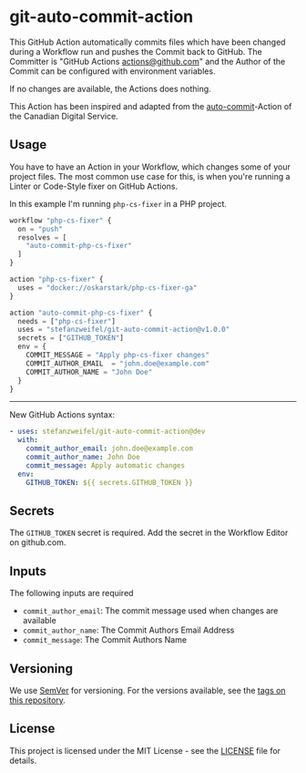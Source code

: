 # git-auto-commit-action

This GitHub Action automatically commits files which have been changed during a Workflow run and pushes the Commit back to GitHub.
The Committer is "GitHub Actions <actions@github.com>" and the Author of the Commit can be configured with environment variables.

If no changes are available, the Actions does nothing.

This Action has been inspired and adapted from the [auto-commit](https://github.com/cds-snc/github-actions/tree/master/auto-commit
)-Action of the Canadian Digital Service.

## Usage

You have to have an Action in your Workflow, which changes some of your project files. 
The most common use case for this, is when you're running a Linter or Code-Style fixer on GitHub Actions.

In this example I'm running `php-cs-fixer` in a PHP project.


```terraform
workflow "php-cs-fixer" {
  on = "push"
  resolves = [
    "auto-commit-php-cs-fixer"
  ]
}

action "php-cs-fixer" {
  uses = "docker://oskarstark/php-cs-fixer-ga"
}

action "auto-commit-php-cs-fixer" {
  needs = ["php-cs-fixer"]
  uses = "stefanzweifel/git-auto-commit-action@v1.0.0"
  secrets = ["GITHUB_TOKEN"]
  env = {
    COMMIT_MESSAGE = "Apply php-cs-fixer changes"
    COMMIT_AUTHOR_EMAIL  = "john.doe@example.com"
    COMMIT_AUTHOR_NAME = "John Doe"
  }
}
```


----

New GitHub Actions syntax:

```yaml
- uses: stefanzweifel/git-auto-commit-action@dev
  with:
    commit_author_email: john.doe@example.com
    commit_author_name: John Doe
    commit_message: Apply automatic changes
  env:
    GITHUB_TOKEN: ${{ secrets.GITHUB_TOKEN }}
```


## Secrets

The `GITHUB_TOKEN` secret is required. Add the secret in the Workflow Editor on github.com.

## Inputs

The following inputs are required

- `commit_author_email`: The commit message used when changes are available
- `commit_author_name`: The Commit Authors Email Address
- `commit_message`: The Commit Authors Name


## Versioning

We use [SemVer](http://semver.org/) for versioning. For the versions available, see the [tags on this repository](https://github.com/stefanzweifel/git-auto-commit-action/tags).

## License

This project is licensed under the MIT License - see the [LICENSE](https://github.com/stefanzweifel/git-auto-commit-action/blob/master/LICENSE) file for details.
